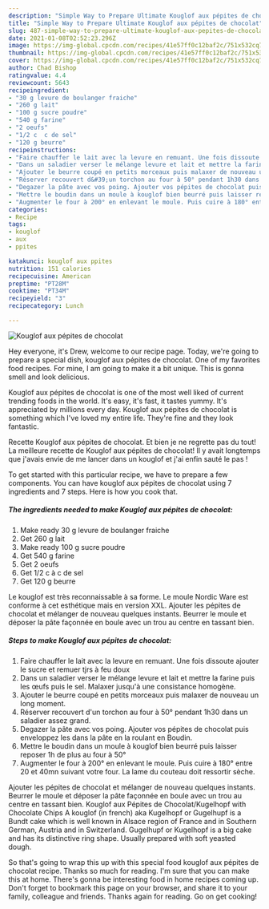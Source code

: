 ```yaml
---
description: "Simple Way to Prepare Ultimate Kouglof aux pépites de chocolat"
title: "Simple Way to Prepare Ultimate Kouglof aux pépites de chocolat"
slug: 487-simple-way-to-prepare-ultimate-kouglof-aux-pepites-de-chocolat
date: 2021-01-08T02:52:23.296Z
image: https://img-global.cpcdn.com/recipes/41e57ff0c12baf2c/751x532cq70/kouglof-aux-pepites-de-chocolat-photo-principale-de-la-recette.jpg
thumbnail: https://img-global.cpcdn.com/recipes/41e57ff0c12baf2c/751x532cq70/kouglof-aux-pepites-de-chocolat-photo-principale-de-la-recette.jpg
cover: https://img-global.cpcdn.com/recipes/41e57ff0c12baf2c/751x532cq70/kouglof-aux-pepites-de-chocolat-photo-principale-de-la-recette.jpg
author: Chad Bishop
ratingvalue: 4.4
reviewcount: 5643
recipeingredient:
- "30 g levure de boulanger fraiche"
- "260 g lait"
- "100 g sucre poudre"
- "540 g farine"
- "2 oeufs"
- "1/2 c  c de sel"
- "120 g beurre"
recipeinstructions:
- "Faire chauffer le lait avec la levure en remuant. Une fois dissoute ajouter le sucre et remuer tjrs à feu doux"
- "Dans un saladier verser le mélange levure et lait et mettre la farine puis les œufs puis le sel. Malaxer jusqu&#39;à une consistance homogène."
- "Ajouter le beurre coupé en petits morceaux puis malaxer de nouveau un long moment."
- "Réserver recouvert d&#39;un torchon au four à 50° pendant 1h30 dans un saladier assez grand."
- "Degazer la pâte avec vos poing. Ajouter vos pépites de chocolat puis enveloppez les dans la pâte en la roulant en Boudin."
- "Mettre le boudin dans un moule à kouglof bien beurré puis laisser reposer 1h de plus au four à 50°"
- "Augmenter le four à 200° en enlevant le moule. Puis cuire à 180° entre 20 et 40mn suivant votre four. La lame du couteau doit ressortir sèche."
categories:
- Recipe
tags:
- kouglof
- aux
- ppites

katakunci: kouglof aux ppites 
nutrition: 151 calories
recipecuisine: American
preptime: "PT28M"
cooktime: "PT34M"
recipeyield: "3"
recipecategory: Lunch

---
```



![Kouglof aux pépites de chocolat](https://img-global.cpcdn.com/recipes/41e57ff0c12baf2c/751x532cq70/kouglof-aux-pepites-de-chocolat-photo-principale-de-la-recette.jpg)

Hey everyone, it's Drew, welcome to our recipe page. Today, we're going to prepare a special dish, kouglof aux pépites de chocolat. One of my favorites food recipes. For mine, I am going to make it a bit unique. This is gonna smell and look delicious.

Kouglof aux pépites de chocolat is one of the most well liked of current trending foods in the world. It's easy, it's fast, it tastes yummy. It's appreciated by millions every day. Kouglof aux pépites de chocolat is something which I've loved my entire life. They're fine and they look fantastic.

Recette Kouglof aux pépites de chocolat. Et bien je ne regrette pas du tout! La meilleure recette de Kouglof aux pépites de chocolat! Il y avait longtemps que j&#39;avais envie de me lancer dans un kouglof et j&#39;ai enfin sauté le pas !


To get started with this particular recipe, we have to prepare a few components. You can have kouglof aux pépites de chocolat using 7 ingredients and 7 steps. Here is how you cook that.

<!--inarticleads1-->

##### The ingredients needed to make Kouglof aux pépites de chocolat:

1. Make ready 30 g levure de boulanger fraiche
1. Get 260 g lait
1. Make ready 100 g sucre poudre
1. Get 540 g farine
1. Get 2 oeufs
1. Get 1/2 c à c de sel
1. Get 120 g beurre


Le kouglof est très reconnaissable à sa forme. Le moule Nordic Ware est conforme à cet esthétique mais en version XXL. Ajouter les pépites de chocolat et mélanger de nouveau quelques instants. Beurrer le moule et déposer la pâte façonnée en boule avec un trou au centre en tassant bien. 

<!--inarticleads2-->

##### Steps to make Kouglof aux pépites de chocolat:

1. Faire chauffer le lait avec la levure en remuant. Une fois dissoute ajouter le sucre et remuer tjrs à feu doux
1. Dans un saladier verser le mélange levure et lait et mettre la farine puis les œufs puis le sel. Malaxer jusqu&#39;à une consistance homogène.
1. Ajouter le beurre coupé en petits morceaux puis malaxer de nouveau un long moment.
1. Réserver recouvert d&#39;un torchon au four à 50° pendant 1h30 dans un saladier assez grand.
1. Degazer la pâte avec vos poing. Ajouter vos pépites de chocolat puis enveloppez les dans la pâte en la roulant en Boudin.
1. Mettre le boudin dans un moule à kouglof bien beurré puis laisser reposer 1h de plus au four à 50°
1. Augmenter le four à 200° en enlevant le moule. Puis cuire à 180° entre 20 et 40mn suivant votre four. La lame du couteau doit ressortir sèche.


Ajouter les pépites de chocolat et mélanger de nouveau quelques instants. Beurrer le moule et déposer la pâte façonnée en boule avec un trou au centre en tassant bien. Kouglof aux Pépites de Chocolat/Kugelhopf with Chocolate Chips A kouglof (in french) aka Kugelhopf or Gugelhupf is a Bundt cake which is well known in Alsace region of France and in Southern German, Austria and in Switzerland. Gugelhupf or Kugelhopf is a big cake and has its distinctive ring shape. Usually prepared with soft yeasted dough. 

So that's going to wrap this up with this special food kouglof aux pépites de chocolat recipe. Thanks so much for reading. I'm sure that you can make this at home. There's gonna be interesting food in home recipes coming up. Don't forget to bookmark this page on your browser, and share it to your family, colleague and friends. Thanks again for reading. Go on get cooking!
